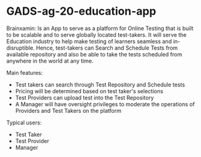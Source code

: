 # GADS-ag-20-education-app
Brainxamin: Is an App to serve as a platform for Online Testing that is built to be scalable and to serve globally located test-takers. It will serve the Education industry to help make testing of learners seamless and in-disruptible. Hence, test-takers can Search and Schedule Tests from available repository and also be able to take the tests scheduled from anywhere in the world at any time.


Main features:
- Test takers can search through Test Repository and Schedule tests
- Pricing will be determined based on test taker's selections
- Test Providers can upload test into the Test Repository
- A Manager will have oversight privileges to moderate the operations of Providers and Test Takers on the platform


Typical users:
- Test Taker
- Test Provider
- Manager
